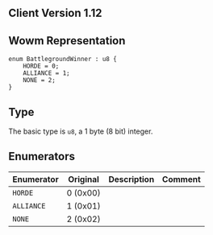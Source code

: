 ## Client Version 1.12

## Wowm Representation
```rust,ignore
enum BattlegroundWinner : u8 {
    HORDE = 0;    
    ALLIANCE = 1;    
    NONE = 2;    
}

```
## Type
The basic type is `u8`, a 1 byte (8 bit) integer.
## Enumerators
| Enumerator | Original  | Description | Comment |
| --------- | -------- | ----------- | ------- |
| `HORDE` | 0 (0x00) |  |  |
| `ALLIANCE` | 1 (0x01) |  |  |
| `NONE` | 2 (0x02) |  |  |
